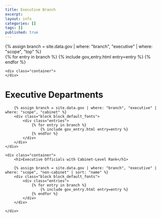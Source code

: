 ```yaml
---
title: Executive Branch
excerpt: 
layout: info
categories: []
tags: []
published: true
---
```


<div class="section_container">
    <div class="container container_right_margin_20">
        {% assign branch = site.data.gov | where: "branch", "executive" | where: "scope", "top" %}
        <div class="block block_default_fonts">
            <div class="entries">
                {% for entry in branch %}
                    {% include gov_entry.html entry=entry %}
                {% endfor %}
            </div>
        </div>
    </div>
    
    <div class="container">
    </div>
</div>

<div class="section_container">
    <div class="container container_right_margin_20">
        <h1>Executive Departments</h1>
        
        {% assign branch = site.data.gov | where: "branch", "executive" | where: "scope", "cabinet" %}
        <div class="block block_default_fonts">
            <div class="entries">
                {% for entry in branch %}
                    {% include gov_entry.html entry=entry %}
                {% endfor %}
            </div>
        </div>
    </div>
    
    <div class="container">
        <h1>Executive Officials with Cabinet-Level Rank</h1>
        
        {% assign branch = site.data.gov | where: "branch", "executive" | where: "scope", "non-cabinet" | sort: "name" %}
        <div class="block block_default_fonts">
            <div class="entries">
                {% for entry in branch %}
                    {% include gov_entry.html entry=entry %}
                {% endfor %}
            </div>
        </div>

    </div>
</div>

